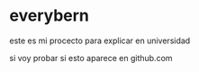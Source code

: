 # everybern

este es mi procecto para explicar en universidad

si voy probar si esto aparece en github.com
